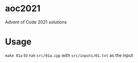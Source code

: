 # aoc2021
Advent of Code 2021 solutions

# Usage
`make 01a` to run `src/01a.cpp` with `src/inputs/01.txt` as the input
